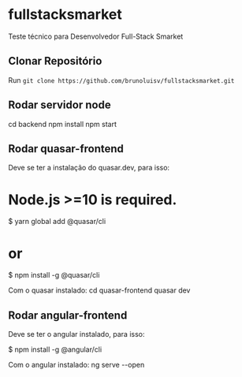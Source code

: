 # fullstacksmarket
Teste técnico para Desenvolvedor Full-Stack Smarket

## Clonar Repositório

Run `git clone https://github.com/brunoluisv/fullstacksmarket.git`

## Rodar servidor node

cd backend 
npm install
npm start

## Rodar quasar-frontend

Deve se ter a instalação do quasar.dev, para isso:

# Node.js >=10 is required.

$ yarn global add @quasar/cli
# or
$ npm install -g @quasar/cli

Com o quasar instalado:
cd quasar-frontend
quasar dev

## Rodar angular-frontend

Deve se ter o angular instalado, para isso: 

$ npm install -g @angular/cli

Com o angular instalado:
ng serve --open
